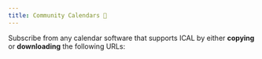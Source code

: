 ```yaml
---
title: Community Calendars 📅
---
```


Subscribe from any calendar software that supports ICAL by either **copying** or **downloading** the following URLs:
